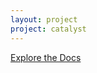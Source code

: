 ```yaml
---
layout: project
project: catalyst
---
```


<div class="container text-center">
  <a href="/{{ page.project }}/docs" class="btn btn-default btn-lg doc-btn">Explore the Docs</a>
</div>